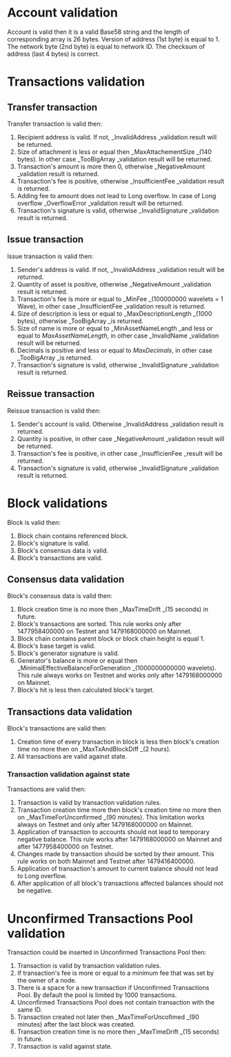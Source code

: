 # Account validation

Account is valid then it is a valid Base58 string and the length of corresponding array is 26 bytes. Version of address \(1st byte\) is equal to 1. The network byte \(2nd byte\) is equal to network ID. The checksum of address \(last 4 bytes\) is correct.

# Transactions validation

## Transfer transaction

Transfer transaction is valid then:

1. Recipient address is valid. If not, _InvalidAddress _validation result will be returned.
2. Size of attachment is less or equal then _MaxAttachementSize _\(140 bytes\). In other case _TooBigArray _validation result will be returned.
3. Transaction's amount is more then 0, otherwise _NegativeAmount _validation result is returned.
4. Transaction's fee is positive, otherwise _InsufficientFee _validation result is returned.
5. Adding fee to amount does not lead to Long overflow. In case of Long overflow _OverflowError _validation result will be returned.
6. Transaction's signature is valid, otherwise _InvalidSignature _validation result is returned.

## Issue transaction

Issue transaction is valid then:

1. Sender's address is valid. If not, _InvalidAddress _validation result will be returned.
2. Quantity of asset is positive, otherwise _NegativeAmount _validation result is returned.
3. Transaction's fee is more or equal to _MinFee _\(100000000 wavelets = 1 Wave\), in other case _InsufficientFee _validation result is returned.
4. Size of description is less or equal to _MaxDescriptionLength _\(1000 bytes\), otherwise _TooBigArray _is returned.
5. Size of name is more or equal to _MinAssetNameLength _and less or equal to _MaxAssetNameLength_, in other case _InvalidName _validation result will be returned.
6. Decimals is positive and less or equal to _MaxDecimals_, in other case _TooBigArray _is returned.
7. Transaction's signature is valid, otherwise _InvalidSignature _validation result is returned.

## Reissue transaction

Reissue transaction is valid then:

1. Sender's account is valid. Otherwise _InvalidAddress _validation result is returned.
2. Quantity is positive, in other case _NegativeAmount _validation result will be returned.
3. Transaction's fee is positive, in other case _InsufficienFee _result will be returned.
4. Transaction's signature is valid, otherwise _InvalidSignature _validation result is returned.

# Block validations

Block is valid then:

1. Block chain contains referenced block.
2. Block's signature is valid.
3. Block's consensus data is valid.
4. Block's transactions are valid.

## Consensus data validation

Block's consensus data is valid then:

1. Block creation time is no more then _MaxTimeDrift _\(15 seconds\) in future.
2. Block's transactions are sorted. This rule works only after 1477958400000 on Testnet and 1479168000000 on Mainnet.
3. Block chain contains parent block or block chain height is equal 1.
4. Block's base target is valid.
5. Block's generator signature is valid.
6. Generator's balance is more or equal then _MinimalEffectiveBalanceForGeneration _\(1000000000000 wavelets\). This rule always works on Testnet and works only after 1479168000000 on Mainnet.
7. Block's hit is less then calculated block's target.

## Transactions data validation

Block's transactions are valid then:

1. Creation time of every transaction in block is less then block's creation time no more then on _MaxTxAndBlockDiff _\(2 hours\).
2. All transactions are valid against state.

### Transaction validation against state

Transactions are valid then:

1. Transaction is valid by transaction validation rules.
2. Transaction creation time more then block's creation time no more then on _MaxTimeForUnconfirmed _\(90 minutes\). This limitation works always on Testnet and only after 1479168000000 on Mainnet.
3. Application of transaction to accounts should not lead to temporary negative balance. This rule works after 1479168000000 on Mainnet and after 1477958400000 on Testnet.
4. Changes made by transaction should be sorted by their amount. This rule works on both Mainnet and Testnet after 1479416400000.
5. Application of transaction's amount to current balance should not lead to Long overflow.
6. After application of all block's transactions affected balances should not be negative.

# Unconfirmed Transactions Pool validation

Transaction could be inserted in Unconfirmed Transactions Pool then:

1. Transaction is valid by transaction validation rules.
2. If transaction's fee is more or equal to a minimum fee that was set by the owner of a node.
3. There is a space for a new transaction if Unconfirmed Transactions Pool. By default the pool is limited by 1000 transactions.
4. Unconfirmed Transactions Pool does not contain transaction with the same ID.
5. Transaction created not later then _MaxTimeForUncofimed _\(90 minutes\) after the last block was created.
6. Transaction creation time is no more then _MaxTimeDrift _\(15 seconds\) in future.
7. Transaction is valid against state.



